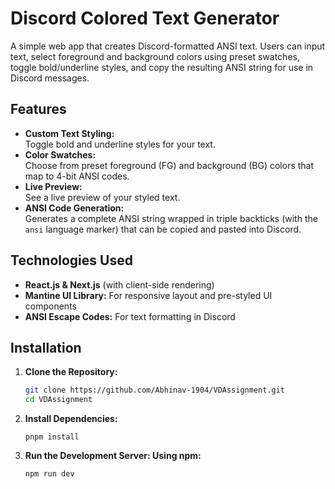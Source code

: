 # Discord Colored Text Generator

A simple web app that creates Discord-formatted ANSI text. Users can input text, select foreground and background colors using preset swatches, toggle bold/underline styles, and copy the resulting ANSI string for use in Discord messages.

## Features

- **Custom Text Styling:**  
  Toggle bold and underline styles for your text.
- **Color Swatches:**  
  Choose from preset foreground (FG) and background (BG) colors that map to 4-bit ANSI codes.
- **Live Preview:**  
  See a live preview of your styled text.
- **ANSI Code Generation:**  
  Generates a complete ANSI string wrapped in triple backticks (with the `ansi` language marker) that can be copied and pasted into Discord.

## Technologies Used

- **React.js & Next.js** (with client-side rendering)
- **Mantine UI Library:** For responsive layout and pre-styled UI components
- **ANSI Escape Codes:** For text formatting in Discord

## Installation

1. **Clone the Repository:**
   ```bash
   git clone https://github.com/Abhinav-1904/VDAssignment.git
   cd VDAssignment
   ```
2. **Install Dependencies:**
   ```Using npm:
   pnpm install
   ```
3. **Run the Development Server: Using npm:**

   ```
   npm run dev
   ```

